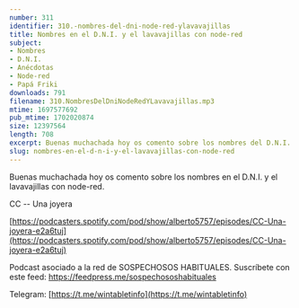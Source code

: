 ```yaml
---
number: 311
identifier: 310.-nombres-del-dni-node-red-ylavavajillas
title: Nombres en el D.N.I. y el lavavajillas con node-red
subject:
- Nombres
- D.N.I.
- Anécdotas
- Node-red
- Papá Friki
downloads: 791
filename: 310.NombresDelDniNodeRedYLavavajillas.mp3
mtime: 1697577692
pub_mtime: 1702020874
size: 12397564
length: 708
excerpt: Buenas muchachada hoy os comento sobre los nombres del D.N.I. y el lavavajillas y node-red
slug: nombres-en-el-d-n-i-y-el-lavavajillas-con-node-red
---
```

Buenas muchachada hoy os comento sobre los nombres en el D.N.I. y el lavavajillas con node-red.

CC -- Una joyera

[https://podcasters.spotify.com/pod/show/alberto5757/episodes/CC-Una-joyera-e2a6tuj](https://podcasters.spotify.com/pod/show/alberto5757/episodes/CC-Una-joyera-e2a6tuj)

Podcast asociado a la red de SOSPECHOSOS HABITUALES. Suscríbete con este feed: https://feedpress.me/sospechososhabituales

Telegram: [https://t.me/wintabletinfo](https://t.me/wintabletinfo)